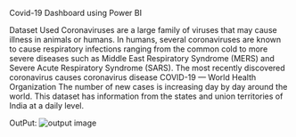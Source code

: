 Covid-19 Dashboard using Power BI


Dataset Used
Coronaviruses are a large family of viruses that may cause illness in animals or humans. In humans, several coronaviruses are known to cause respiratory infections ranging from the common cold to more severe diseases such as Middle East Respiratory Syndrome (MERS) and Severe Acute Respiratory Syndrome (SARS). The most recently discovered coronavirus causes coronavirus disease COVID-19 — World Health Organization
The number of new cases is increasing day by day around the world. This dataset has information from the states and union territories of India at a daily level.

OutPut:
![output image](http://url/to/img.png)
